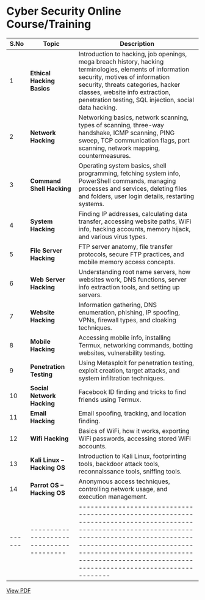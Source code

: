 # Cyber Security Online Course/Training

| S.No | Topic                                 | Description                                                                                                                                                                                                                                                                 |
|------|---------------------------------------|-----------------------------------------------------------------------------------------------------------------------------------------------------------------------------------------------------------------------------------------------------------------------------|
| 1    | **Ethical Hacking Basics**            | Introduction to hacking, job openings, mega breach history, hacking terminologies, elements of information security, motives of information security, threats categories, hacker classes, website info extraction, penetration testing, SQL injection, social data hacking. |
| 2    | **Network Hacking**                   | Networking basics, network scanning, types of scanning, three-way handshake, ICMP scanning, PING sweep, TCP communication flags, port scanning, network mapping, countermeasures.                                                                                           |
| 3    | **Command Shell Hacking**             | Operating system basics, shell programming, fetching system info, PowerShell commands, managing processes and services, deleting files and folders, user login details, restarting systems.                                                                                 |
| 4    | **System Hacking**                    | Finding IP addresses, calculating data transfer, accessing website paths, WiFi info, hacking accounts, memory hijack, and various virus types.                                                                                                                              |
| 5    | **File Server Hacking**               | FTP server anatomy, file transfer protocols, secure FTP practices, and mobile memory access concepts.                                                                                                                                                                       |
| 6    | **Web Server Hacking**                | Understanding root name servers, how websites work, DNS functions, server info extraction tools, and setting up servers.                                                                                                                                                    |
| 7    | **Website Hacking**                   | Information gathering, DNS enumeration, phishing, IP spoofing, VPNs, firewall types, and cloaking techniques.                                                                                                                                                               |
| 8    | **Mobile Hacking**                    | Accessing mobile info, installing Termux, networking commands, botting websites, vulnerability testing.                                                                                                                                                                     |
| 9    | **Penetration Testing**               | Using Metasploit for penetration testing, exploit creation, target attacks, and system infiltration techniques.                                                                                                                                                             |
| 10   | **Social Network Hacking**            | Facebook ID finding and tricks to find friends using Termux.                                                                                                                                                                                                                |
| 11   | **Email Hacking**                     | Email spoofing, tracking, and location finding.                                                                                                                                                                                                                             |
| 12   | **Wifi Hacking**                      | Basics of WiFi, how it works, exporting WiFi passwords, accessing stored WiFi accounts.                                                                                                                                                                                     |
| 13   | **Kali Linux – Hacking OS**           | Introduction to Kali Linux, footprinting tools, backdoor attack tools, reconnaissance tools, sniffing tools.                                                                                                                                                                |
| 14   | **Parrot OS – Hacking OS**            | Anonymous access techniques, controlling network usage, and execution management.                                                                                                                                                                                           | 
|------|---------------------------------------|-----------------------------------------------------------------------------------------------------------------------------------------------------------------------------------------------------------------------------------------------------------------------------|











[View PDF](Ethical-Hacking/syll.pdf)

 



